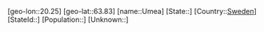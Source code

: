 ﻿---
location: [63.83,20.25]
type: City
tags:
- geo/City


SpocWebEntityId: 35111
isDeleted: false
confidential: public

---
[geo-lon::20.25]
[geo-lat::63.83]
[name::Umea]
[State::]
[Country::[Sweden](geo/Continent/Europe/Sweden.md)]
[StateId::]
[Population::]
[Unknown::]

